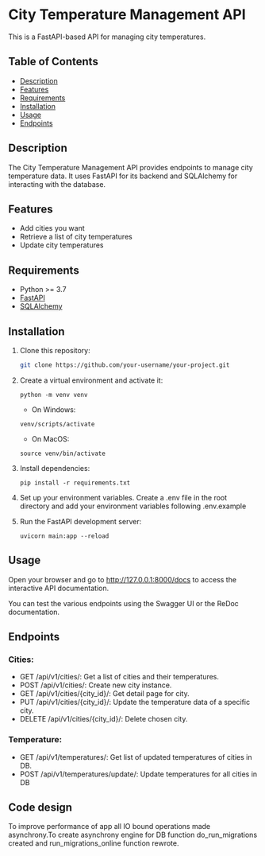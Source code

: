 # City Temperature Management API

This is a FastAPI-based API for managing city temperatures.

## Table of Contents

- [Description](#description)
- [Features](#features)
- [Requirements](#requirements)
- [Installation](#installation)
- [Usage](#usage)
- [Endpoints](#endpoints)

## Description

The City Temperature Management API provides endpoints to manage city temperature data. It uses FastAPI for its backend and SQLAlchemy for interacting with the database.

## Features

- Add cities you want
- Retrieve a list of city temperatures
- Update city temperatures

## Requirements

- Python >= 3.7
- [FastAPI](https://fastapi.tiangolo.com/)
- [SQLAlchemy](https://www.sqlalchemy.org/)

## Installation

1. Clone this repository:
    ```bash
   git clone https://github.com/your-username/your-project.git
2. Create a virtual environment and activate it:
    ```
   python -m venv venv
    ```
    - On Windows:
    ```
    venv/scripts/activate
    ```
    - On MacOS:
    ```
    source venv/bin/activate
    ```
3. Install dependencies:
    ```
    pip install -r requirements.txt
    ```
4. Set up your environment variables. Create a .env file in the root directory and add your environment variables following .env.example

5. Run the FastAPI development server:
   ```
   uvicorn main:app --reload
   ```

##   Usage
Open your browser and go to http://127.0.0.1:8000/docs to access the interactive API documentation.

You can test the various endpoints using the Swagger UI or the ReDoc documentation.

## Endpoints
### Cities:
- GET /api/v1/cities/: Get a list of cities and their temperatures.
- POST /api/v1/cities/: Create new city instance.
- GET /api/v1/cities/{city_id}/: Get detail page for city.
- PUT /api/v1/cities/{city_id}/: Update the temperature data of a specific city.
- DELETE /api/v1/cities/{city_id}/: Delete chosen city.
### Temperature:
- GET /api/v1/temperatures/: Get list of updated temperatures of cities in DB.
- POST /api/v1/temperatures/update/: Update temperatures for all cities in DB

## Code design
To improve performance of app all IO bound operations made asynchrony.To create asynchrony engine for DB function do_run_migrations created and run_migrations_online function rewrote.